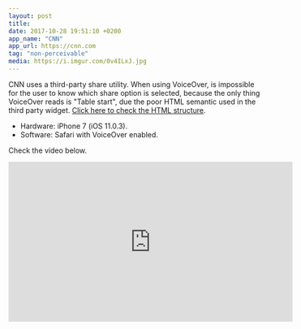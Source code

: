 ```yaml
---
layout: post
title:
date: 2017-10-28 19:51:10 +0200
app_name: "CNN"
app_url: https://cnn.com
tag: "non-perceivable"
media: https://i.imgur.com/0v4ILxJ.jpg
---
```


CNN uses a third-party share utility. When using VoiceOver, is impossible for the user to know which share option is selected, because the only thing VoiceOver reads is "Table start", due the poor HTML semantic used in the third party widget. [Click here to check the HTML structure](https://gist.github.com/AgtLucas/a3295896ea6604886ab7e4807f3c95e3).

* Hardware: iPhone 7 (iOS 11.0.3).
* Software: Safari with VoiceOver enabled.

Check the video below.

<div class="post-video">
  <iframe width="560" height="315" src="https://www.youtube.com/embed/4L_quDQ_C04" frameborder="0" gesture="media" allowfullscreen></iframe>
</div>
